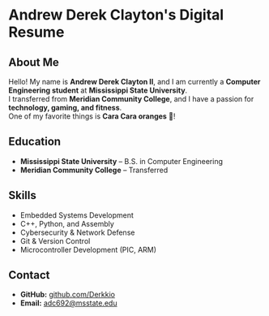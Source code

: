 # Andrew Derek Clayton's Digital Resume

## About Me
Hello! My name is **Andrew Derek Clayton II**, and I am currently a **Computer Engineering student** at **Mississippi State University**.  
I transferred from **Meridian Community College**, and I have a passion for **technology, gaming, and fitness**.  
One of my favorite things is **Cara Cara oranges** 🍊!

## Education
- **Mississippi State University** – B.S. in Computer Engineering  
- **Meridian Community College** – Transferred  

## Skills
- Embedded Systems Development  
- C++, Python, and Assembly  
- Cybersecurity & Network Defense  
- Git & Version Control  
- Microcontroller Development (PIC, ARM)  

## Contact
- **GitHub:** [github.com/Derkkio](https://github.com/Derkkio)  
- **Email:** adc692@msstate.edu  

